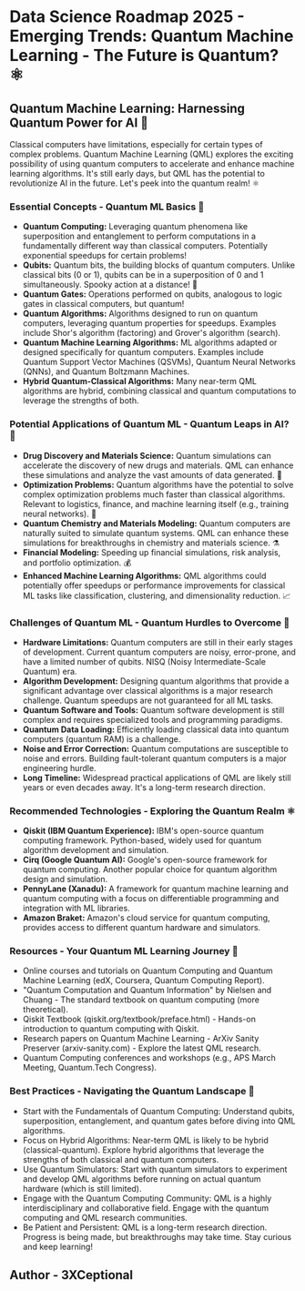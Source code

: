 # Data Science Roadmap 2025 - Emerging Trends: Quantum Machine Learning - The Future is Quantum? ⚛️

## Quantum Machine Learning: Harnessing Quantum Power for AI 🤯

Classical computers have limitations, especially for certain types of complex problems. Quantum Machine Learning (QML) explores the exciting possibility of using quantum computers to accelerate and enhance machine learning algorithms. It's still early days, but QML has the potential to revolutionize AI in the future. Let's peek into the quantum realm! ⚛️

### Essential Concepts - Quantum ML Basics 🧐

*   **Quantum Computing:**  Leveraging quantum phenomena like superposition and entanglement to perform computations in a fundamentally different way than classical computers. Potentially exponential speedups for certain problems!
*   **Qubits:** Quantum bits, the building blocks of quantum computers. Unlike classical bits (0 or 1), qubits can be in a superposition of 0 and 1 simultaneously. Spooky action at a distance! 👻
*   **Quantum Gates:** Operations performed on qubits, analogous to logic gates in classical computers, but quantum!
*   **Quantum Algorithms:** Algorithms designed to run on quantum computers, leveraging quantum properties for speedups. Examples include Shor's algorithm (factoring) and Grover's algorithm (search).
*   **Quantum Machine Learning Algorithms:**  ML algorithms adapted or designed specifically for quantum computers. Examples include Quantum Support Vector Machines (QSVMs), Quantum Neural Networks (QNNs), and Quantum Boltzmann Machines.
*   **Hybrid Quantum-Classical Algorithms:** Many near-term QML algorithms are hybrid, combining classical and quantum computations to leverage the strengths of both.

### Potential Applications of Quantum ML - Quantum Leaps in AI? 🚀

*   **Drug Discovery and Materials Science:** Quantum simulations can accelerate the discovery of new drugs and materials. QML can enhance these simulations and analyze the vast amounts of data generated. 🧪
*   **Optimization Problems:** Quantum algorithms have the potential to solve complex optimization problems much faster than classical algorithms. Relevant to logistics, finance, and machine learning itself (e.g., training neural networks). 🧮
*   **Quantum Chemistry and Materials Modeling:** Quantum computers are naturally suited to simulate quantum systems. QML can enhance these simulations for breakthroughs in chemistry and materials science. ⚗️
*   **Financial Modeling:**  Speeding up financial simulations, risk analysis, and portfolio optimization. 💰
*   **Enhanced Machine Learning Algorithms:** QML algorithms could potentially offer speedups or performance improvements for classical ML tasks like classification, clustering, and dimensionality reduction. 📈

### Challenges of Quantum ML - Quantum Hurdles to Overcome 🚧

*   **Hardware Limitations:** Quantum computers are still in their early stages of development. Current quantum computers are noisy, error-prone, and have a limited number of qubits. NISQ (Noisy Intermediate-Scale Quantum) era. 
*   **Algorithm Development:** Designing quantum algorithms that provide a significant advantage over classical algorithms is a major research challenge. Quantum speedups are not guaranteed for all ML tasks.
*   **Quantum Software and Tools:**  Quantum software development is still complex and requires specialized tools and programming paradigms.
*   **Quantum Data Loading:** Efficiently loading classical data into quantum computers (quantum RAM) is a challenge.
*   **Noise and Error Correction:** Quantum computations are susceptible to noise and errors. Building fault-tolerant quantum computers is a major engineering hurdle.
*   **Long Timeline:**  Widespread practical applications of QML are likely still years or even decades away. It's a long-term research direction.

### Recommended Technologies - Exploring the Quantum Realm ⚛️

*   **Qiskit (IBM Quantum Experience):** IBM's open-source quantum computing framework. Python-based, widely used for quantum algorithm development and simulation.
*   **Cirq (Google Quantum AI):** Google's open-source framework for quantum computing. Another popular choice for quantum algorithm design and simulation.
*   **PennyLane (Xanadu):**  A framework for quantum machine learning and quantum computing with a focus on differentiable programming and integration with ML libraries.
*   **Amazon Braket:** Amazon's cloud service for quantum computing, provides access to different quantum hardware and simulators.

### Resources - Your Quantum ML Learning Journey 🚀

*   Online courses and tutorials on Quantum Computing and Quantum Machine Learning (edX, Coursera, Quantum Computing Report).
*   "Quantum Computation and Quantum Information" by Nielsen and Chuang - The standard textbook on quantum computing (more theoretical). 
*   Qiskit Textbook (qiskit.org/textbook/preface.html) - Hands-on introduction to quantum computing with Qiskit.
*   Research papers on Quantum Machine Learning - ArXiv Sanity Preserver (arxiv-sanity.com) - Explore the latest QML research.
*   Quantum Computing conferences and workshops (e.g., APS March Meeting, Quantum.Tech Congress).

### Best Practices - Navigating the Quantum Landscape 🧠

*   Start with the Fundamentals of Quantum Computing: Understand qubits, superposition, entanglement, and quantum gates before diving into QML algorithms.
*   Focus on Hybrid Algorithms: Near-term QML is likely to be hybrid (classical-quantum). Explore hybrid algorithms that leverage the strengths of both classical and quantum computers.
*   Use Quantum Simulators: Start with quantum simulators to experiment and develop QML algorithms before running on actual quantum hardware (which is still limited).
*   Engage with the Quantum Computing Community: QML is a highly interdisciplinary and collaborative field. Engage with the quantum computing and QML research communities.
*   Be Patient and Persistent: QML is a long-term research direction. Progress is being made, but breakthroughs may take time. Stay curious and keep learning! 

## Author - 3XCeptional